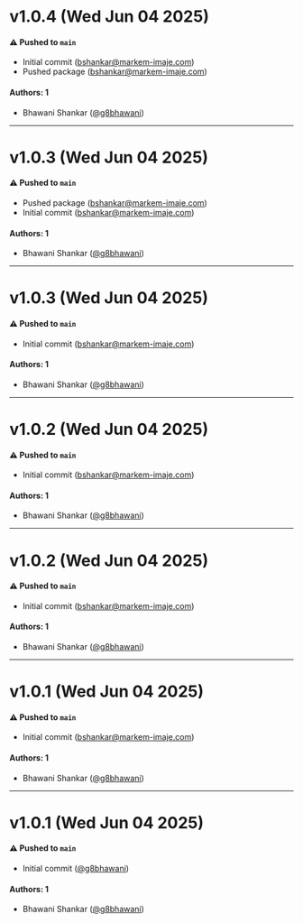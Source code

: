 # v1.0.4 (Wed Jun 04 2025)

#### ⚠️ Pushed to `main`

- Initial commit (bshankar@markem-imaje.com)
- Pushed package (bshankar@markem-imaje.com)

#### Authors: 1

- Bhawani Shankar ([@g8bhawani](https://github.com/g8bhawani))

---

# v1.0.3 (Wed Jun 04 2025)

#### ⚠️ Pushed to `main`

- Pushed package (bshankar@markem-imaje.com)
- Initial commit (bshankar@markem-imaje.com)

#### Authors: 1

- Bhawani Shankar ([@g8bhawani](https://github.com/g8bhawani))

---

# v1.0.3 (Wed Jun 04 2025)

#### ⚠️ Pushed to `main`

- Initial commit (bshankar@markem-imaje.com)

#### Authors: 1

- Bhawani Shankar ([@g8bhawani](https://github.com/g8bhawani))

---

# v1.0.2 (Wed Jun 04 2025)

#### ⚠️ Pushed to `main`

- Initial commit (bshankar@markem-imaje.com)

#### Authors: 1

- Bhawani Shankar ([@g8bhawani](https://github.com/g8bhawani))

---

# v1.0.2 (Wed Jun 04 2025)

#### ⚠️ Pushed to `main`

- Initial commit (bshankar@markem-imaje.com)

#### Authors: 1

- Bhawani Shankar ([@g8bhawani](https://github.com/g8bhawani))

---

# v1.0.1 (Wed Jun 04 2025)

#### ⚠️ Pushed to `main`

- Initial commit (bshankar@markem-imaje.com)

#### Authors: 1

- Bhawani Shankar ([@g8bhawani](https://github.com/g8bhawani))

---

# v1.0.1 (Wed Jun 04 2025)

#### ⚠️ Pushed to `main`

- Initial commit ([@g8bhawani](https://github.com/g8bhawani))

#### Authors: 1

- Bhawani Shankar ([@g8bhawani](https://github.com/g8bhawani))
